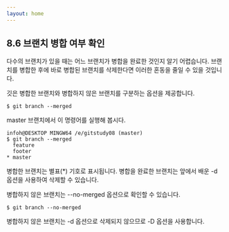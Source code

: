 ```yaml
---
layout: home
---
```

## 8.6 브랜치 병합 여부 확인
다수의 브랜치가 있을 때는 어느 브랜치가 병합을 완료한 것인지 알기 어렵습니다. 브랜치를 병합한 후에 바로 병합된 브랜치를 삭제한다면 이러한 혼동을 줄일 수 있을 것입니다.  

깃은 병합한 브랜치와 병합하지 않은 브랜치를 구분하는 옵션을 제공합니다.  

```
$ git branch --merged
```
 
master 브랜치에서 이 명령어를 실행해 봅시다.  

```
infoh@DESKTOP MINGW64 /e/gitstudy08 (master)
$ git branch --merged
  feature
  footer
* master

```

병합한 브랜치는 별표(*) 기호로 표시됩니다. 병합을 완료한 브랜치는 앞에서 배운 -d 옵션을 사용하여 삭제할 수 있습니다.  

병합하지 않은 브랜치는 --no-merged 옵션으로 확인할 수 있습니다.  

```
$ git branch --no-merged
```
 
병합하지 않은 브랜치는 -d 옵션으로 삭제되지 않으므로 -D 옵션을 사용합니다.  

<br><br>